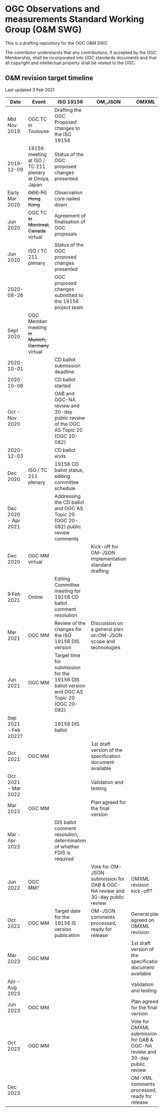 # OGC Observations and measurements Standard Working Group (O&M SWG)
This is a drafting repository for the OGC O&amp;M SWG

The contributor understands that any contributions, if accepted by the OGC Membership, shall be incorporated into OGC standards documents and that all copyright and intellectual property shall be vested to the OGC.

## O&M revision target timeline
Last updated 3 Feb 2021

| Date        | Event | ISO 19156                     | OM_JSON | OMXML |
| ------------|-------|------------------------------ |-------|---------|
| Mid Nov 2019  | OGC TC in Toulouse | Drafting the OGC Proposed changes to the ISO 19156 ||
| 2019-12-09    | 19156 meeting at ISO / TC 211 plenary at Omiya, Japan     |Status of the OGC proposed  changes presented||
| Early Mar 2020 | ~~OGC TC Hong Kong~~ | Observation core nailed down | | |
| Jun 2020 | OGC TC ~~in Montreal, Canada~~ virtual | Agreement of finalisation of OGC proposals | |  |
| Jun 2020   | ISO / TC 211 plenary  | Status of the OGC proposed changes presented |
| 2020-08-26 | | OGC proposed changes submitted to the 19156 project team|
| Sept 2020 | OGC Member meeting ~~in Munich, Germany~~ virtual | |  |
| 2020-10-01  | | CD ballot submission deadline |
| 2020-10-08 | | CD ballot started |
| Oct - Nov 2020 | | OAB and OGC-NA review and 30-day public review of the OGC AS Topic 20 (OGC 20-082) |
| 2020-12-03 | | CD ballot ends |
| Dec 2020 | ISO / TC 211 plenary | 19156 CD ballot status, editing committee schedule |
| Dec 2020 - Apr 2021 | | Addressing the CD ballot and OGC AS Topic 20 (OGC 20-082) public review comments |
| Dec 2020 | OGC MM virtual | | Kick-off for OM-JSON implementation standard drafting |
| 9 Feb 2021 | Online | Editing Committee meeting for 19156 CD ballot comment resolution |
| Mar 2021 | OGC MM | Review of the changes for the ISO 19156 DIS version | Discussion on a general plan on OM-JSON scope and technologies |
| Jun 2021 | OGC MM | Target time for submission for the 19156 DIS ballot version and OGC AS Topic 20 (OGC 20-082) |  | |
| Sep 2021 - Feb 2022? | | 19156 DIS ballot |
| Oct 2021 | OGC MM | | 1st draft version of the specification document available | |
| Oct 2021 - Mar 2022 | | | Validation and testing |
| Mar 2022 | OGC MM | | Plan agreed for the final version  | |
| Mar - Apr 2022 | | DIS ballot comment resolution, determination of whether FDIS is required | 
| Jun 2022 | OGC MM? | | Vote for OM-JSON submission for OAB & OGC-NA review and 30-day public review |  OMXML revision kick-off? |
| Oct 2022 | OGC MM | Target date for the 19156 IS version publication | OM-JSON comments processed, ready for release | General plan agreed on OMXML revision |
| Mar 2023 | OGC MM | | | 1st draft version of the specification document available |
| Apr - Aug 2023 | | | | Validation and testing |
| Jun 2023 | OGC MM | | | Plan agreed for the final version |
| Oct 2023 | OGC MM | | | Vote for OMXML submission for OAB & OGC-NA review and 30-day public review |
| Dec 2023 |  | | | OM-XML comments processed, ready for release
